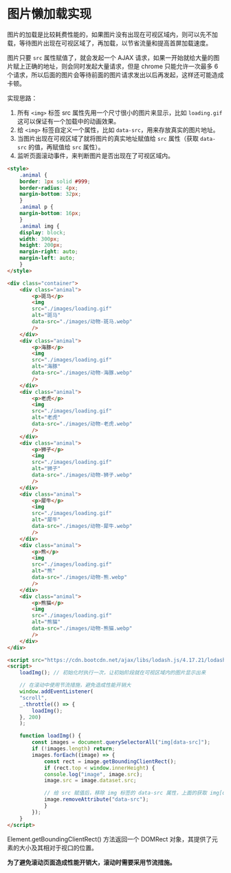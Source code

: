 # 图片懒加载实现

图片的加载是比较耗费性能的，如果图片没有出现在可视区域内，则可以先不加载，等待图片出现在可视区域了，再加载，以节省流量和提高首屏加载速度。

图片只要 `src` 属性赋值了，就会发起一个 AJAX 请求，如果一开始就给大量的图片赋上正确的地址，则会同时发起大量请求，但是 chrome 只能允许一次最多 6 个请求，所以后面的图片会等待前面的图片请求发出以后再发起，这样还可能造成卡顿。

实现思路：

1. 所有 `<img>` 标签 src 属性先用一个尺寸很小的图片来显示，比如 `loading.gif` 这可以保证有一个加载中的动画效果。
2. 给 `<img>` 标签自定义一个属性，比如 `data-src`，用来存放真实的图片地址。
3. 当图片出现在可视区域了就将图片的真实地址赋值给 `src` 属性（获取 `data-src` 的值，再赋值给 `src` 属性）。
4. 监听页面滚动事件，来判断图片是否出现在了可视区域内。

```html
<style>
    .animal {
    border: 1px solid #999;
    border-radius: 4px;
    margin-bottom: 32px;
    }
    .animal p {
    margin-bottom: 16px;
    }
    .animal img {
    display: block;
    width: 300px;
    height: 200px;
    margin-right: auto;
    margin-left: auto;
    }
</style>

<div class="container">
    <div class="animal">
        <p>斑马</p>
        <img
        src="./images/loading.gif"
        alt="斑马"
        data-src="./images/动物-斑马.webp"
        />
    </div>
    <div class="animal">
        <p>海豚</p>
        <img
        src="./images/loading.gif"
        alt="海豚"
        data-src="./images/动物-海豚.webp"
        />
    </div>
    <div class="animal">
        <p>老虎</p>
        <img
        src="./images/loading.gif"
        alt="老虎"
        data-src="./images/动物-老虎.webp"
        />
    </div>
    <div class="animal">
        <p>狮子</p>
        <img
        src="./images/loading.gif"
        alt="狮子"
        data-src="./images/动物-狮子.webp"
        />
    </div>
    <div class="animal">
        <p>犀牛</p>
        <img
        src="./images/loading.gif"
        alt="犀牛"
        data-src="./images/动物-犀牛.webp"
        />
    </div>
    <div class="animal">
        <p>熊</p>
        <img
        src="./images/loading.gif"
        alt="熊"
        data-src="./images/动物-熊.webp"
        />
    </div>
    <div class="animal">
        <p>熊猫</p>
        <img
        src="./images/loading.gif"
        alt="熊猫"
        data-src="./images/动物-熊猫.webp"
        />
    </div>
</div>

<script src="https://cdn.bootcdn.net/ajax/libs/lodash.js/4.17.21/lodash.min.js"></script>
<script>
    loadImg(); // 初始化时执行一次，让初始阶段就在可视区域内的图片显示出来

    // 在滚动中使用节流措施，避免造成性能开销大
    window.addEventListener(
    "scroll",
    _.throttle(() => {
        loadImg();
    }, 200)
    );

    function loadImg() {
        const images = document.querySelectorAll("img[data-src]");
        if (!images.length) return;
        images.forEach((image) => {
            const rect = image.getBoundingClientRect();
            if (rect.top < window.innerHeight) {
            console.log("image", image.src);
            image.src = image.dataset.src;

            // 给 src 赋值后，移除 img 标签的 data-src 属性，上面的获取 img[data-src] 集合时就获取不到已经被赋值过个图片了，避免多余重复获取
            image.removeAttribute("data-src");
            }
        });
    }
</script>
```

Element.getBoundingClientRect() 方法返回一个 DOMRect 对象，其提供了元素的大小及其相对于视口的位置。

**为了避免滚动页面造成性能开销大，滚动时需要采用节流措施。**
